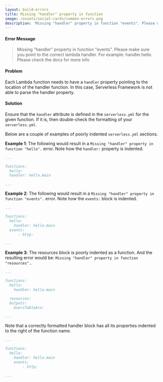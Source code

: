 ```yaml
---
layout: build-errors
title: Missing "handler" property in function
image: /assets/social-cards/common-errors.png
description: 'Missing "handler" property in function "events". Please make sure you point to the correct lambda handler. For example: handler.hello. Please check the docs for more info'
---
```


#### Error Message

> Missing "handler" property in function "events". Please make sure you point to the correct lambda handler. For example: handler.hello. Please check the docs for more info


#### Problem

Each Lambda function needs to have a `handler` property pointing to the location of the handler function. In this case, Serverless Framework is not able to parse the handler property.


#### Solution

Ensure that the `handler` attribute is defined in the `serverless.yml` for the given function. If it is, then double-check the formatting of your `serverless.yml`.

Below are a couple of examples of poorly indented `serverless.yml` sections.

**Example 1**: The following would result in a `Missing "handler" property in function "hello".` error. Note how the `handler:` property is indented.

``` yml
...

functions:
  hello:
  handler: hello.main

...
```

**Example 2**: The following would result in a `Missing "handler" property in function "events".` error. Note how the `events:` block is indented.

```yml
...

functions:
  hello:
    handler: hello.main
  events:
      - http:

...
```

**Example 3**: The resources block is poorly indented as a function. And the resulting error would be: `Missing "handler" property in function "resources".`.

```yml
...

functions:
  hello:
    handler: hello.main

  resources:
  Outputs:
    UsersTableArn:

...
```

Note that a correctly formatted handler block has all its properties indented to the right of the function name.

```yml
...

functions:
  hello:
    handler: hello.main
    events:
        - http:

...
```
